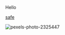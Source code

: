 Hello

[safe](https://docs-api-qa.cloudlabs.ai/repos/raw.githubusercontent.com/Rabin-spektra/Messi-Project/main/test-folder-102/files/safe.txt)

![pexels-photo-2325447](https://docs-api-qa.cloudlabs.ai/repos/raw.githubusercontent.com/Rabin-spektra/Messi-Project/main/test-folder-102/images/pexels-photo-2325447.jpeg)

<question source="labguidepage001cB8ZGG20" />
